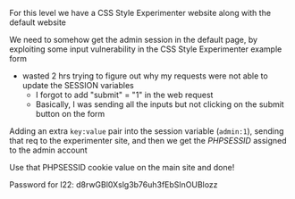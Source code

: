 For this level we have a CSS Style Experimenter website along with the default website

We need to somehow get the admin session in the default page, by exploiting some input vulnerability in the CSS Style Experimenter example form 


- wasted 2 hrs trying to figure out why my requests were not able to update the SESSION variables
  - I forgot to add "submit" = "1" in the web request
  - Basically, I was sending all the inputs but not clicking on the submit button on the form

Adding an extra `key:value` pair into the session variable (`admin:1`), sending that req to the experimenter site, and then we get the *PHPSESSID* assigned to the admin account

Use that PHPSESSID cookie value on the main site and done!

Password for l22:
d8rwGBl0Xslg3b76uh3fEbSlnOUBlozz